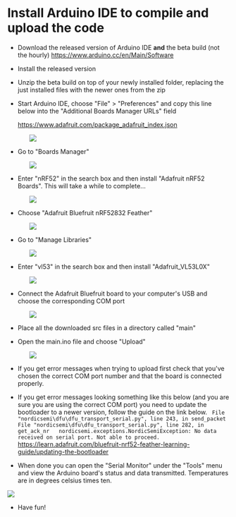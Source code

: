 # Install Arduino IDE to compile and upload the code

- Download the released version of Arduino IDE __and__ the beta build (not the hourly)
https://www.arduino.cc/en/Main/Software

- Install the released version

- Unzip the beta build on top of your newly installed folder, replacing the just installed files with the newer ones from the zip

- Start Arduino IDE, choose "File" > "Preferences" and copy this line below into the "Additional Boards Manager URLs" field

  https://www.adafruit.com/package_adafruit_index.json

<img hspace="50" src="images/installArduinoIDE-0.gif">

- Go to "Boards Manager"

<img hspace="50" src="images/installArduinoIDE-1.gif">

- Enter "nRF52" in the search box and then install "Adafruit nRF52 Boards". This will take a while to complete...

<img hspace="50" src="images/installArduinoIDE-2.gif">

- Choose "Adafruit Bluefruit nRF52832 Feather"

<img hspace="50" src="images/installArduinoIDE-3.gif">

- Go to "Manage Libraries"

<img hspace="50" src="images/installArduinoIDE-4.gif">

- Enter "vl53" in the search box and then install "Adafruit_VL53L0X"

<img hspace="50" src="images/installArduinoIDE-5.gif">

- Connect the Adafruit Bluefruit board to your computer's USB and choose the corresponding COM port

<img hspace="50" src="images/installArduinoIDE-6.gif">

- Place all the downloaded src files in a directory called "main"

- Open the main.ino file and choose "Upload"

<img hspace="50" src="images/installArduinoIDE-7b.gif">

- If you get error messages when trying to upload first check that you've chosen the correct COM port number and that the board is connected properly.  

- If you get error messages looking something like this below (and you are sure you are using the correct COM port) you need to update the bootloader to a newer version, follow the guide on the link below.
`  File "nordicsemi\dfu\dfu_transport_serial.py", line 243, in send_packet  
  File "nordicsemi\dfu\dfu_transport_serial.py", line 282, in get_ack_nr  
nordicsemi.exceptions.NordicSemiException: No data received on serial port. Not able to proceed.  `   
https://learn.adafruit.com/bluefruit-nrf52-feather-learning-guide/updating-the-bootloader

- When done you can open the "Serial Monitor" under the "Tools" menu and view the Arduino board's status and data transmitted. Temperatures are in degrees celsius times ten.

<img src="images/usbterminal.PNG">

- Have fun!
